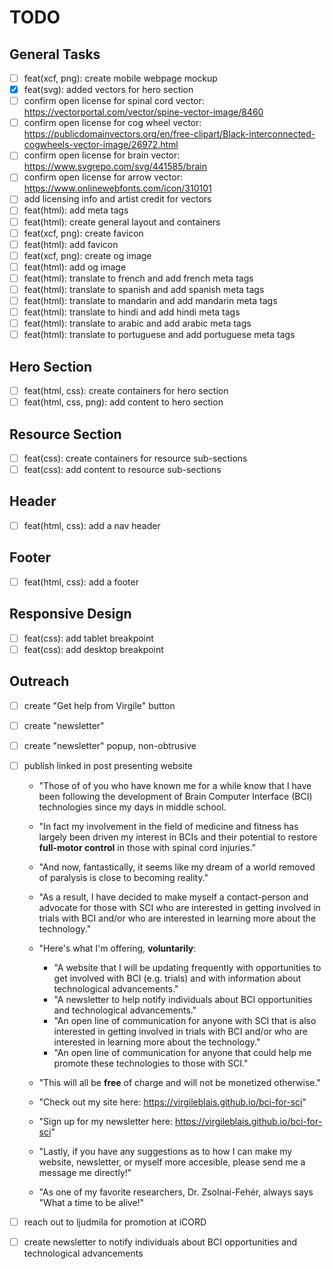 # TODO

## General Tasks
  - [ ] feat(xcf, png): create mobile webpage mockup
  - [X] feat(svg): added vectors for hero section
  - [ ] confirm open license for spinal cord vector: https://vectorportal.com/vector/spine-vector-image/8460
  - [ ] confirm open license for cog wheel vector: https://publicdomainvectors.org/en/free-clipart/Black-interconnected-cogwheels-vector-image/26972.html
  - [ ] confirm open license for brain vector: https://www.svgrepo.com/svg/441585/brain
  - [ ] confirm open license for arrow vector: https://www.onlinewebfonts.com/icon/310101
  - [ ] add licensing info and artist credit for vectors
  - [ ] feat(html): add meta tags
  - [ ] feat(html): create general layout and containers
  - [ ] feat(xcf, png): create favicon
  - [ ] feat(html): add favicon
  - [ ] feat(xcf, png): create og image
  - [ ] feat(html): add og image
  - [ ] feat(html): translate to french and add french meta tags
  - [ ] feat(html): translate to spanish and add spanish meta tags
  - [ ] feat(html): translate to mandarin and add mandarin meta tags
  - [ ] feat(html): translate to hindi and add hindi meta tags
  - [ ] feat(html): translate to arabic and add arabic meta tags
  - [ ] feat(html): translate to portuguese and add portuguese meta tags

## Hero Section
- [ ] feat(html, css): create containers for hero section
- [ ] feat(html, css, png): add content to hero section

## Resource Section
  - [ ] feat(css): create containers for resource sub-sections
  - [ ] feat(css): add content to resource sub-sections

## Header
- [ ] feat(html, css): add a nav header

## Footer
- [ ] feat(html, css): add a footer

## Responsive Design

- [ ] feat(css): add tablet breakpoint
- [ ] feat(css): add desktop breakpoint

## Outreach
- [ ] create "Get help from Virgile" button
- [ ] create "newsletter"
- [ ] create "newsletter" popup, non-obtrusive

- [ ] publish linked in post presenting website
  - "Those of of you who have known me for a while know that I have been following the development of Brain Computer Interface (BCI) technologies since my days in middle school.
  - "In fact my involvement in the field of medicine and fitness has largely been driven my interest in BCIs and their potential to restore **full-motor control** in those with spinal cord injuries."
  - "And now, fantastically, it seems like my dream of a world removed of paralysis is close to becoming reality."
  - "As a result, I have decided to make myself a contact-person and advocate for those with SCI who are interested in getting involved in trials with BCI and/or who are interested in learning more about the technology."
  - "Here's what I'm offering, **voluntarily**:
    - "A website that I will be updating frequently with opportunities to get involved with BCI (e.g. trials) and with information about technological advancements."
    - "A newsletter to help notify individuals about BCI opportunities and technological advancements."
    - "An open line of communication for anyone with SCI that is also interested in getting involved in trials with BCI and/or who are interested in learning more about the technology."
    - "An open line of communication for anyone that could help me promote these technologies to those with SCI."
  - "This will all be **free** of charge and will not be monetized otherwise."
  - "Check out my site here: https://virgileblais.github.io/bci-for-sci"
  - "Sign up for my newsletter here: https://virgileblais.github.io/bci-for-sci"
  - "Lastly, if you have any suggestions as to how I can make my website, newsletter, or myself more accesible, please send me a message me directly!"

  - "As one of my favorite researchers, Dr. Zsolnai-Fehér, always says "What a time to be alive!"

- [ ] reach out to ljudmila for promotion at iCORD
- [ ] create newsletter to notify individuals about BCI opportunities and technological advancements